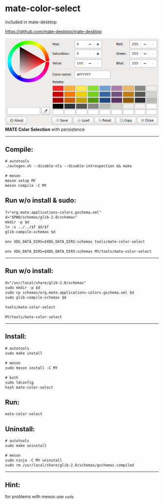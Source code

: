 mate-color-select
=================

included in mate-desktop

https://github.com/mate-desktop/mate-desktop


![image](pics/new.png)  
**MATE Color Selection** with persistence

---------------------------

Compile:
--------

```
# autotools
./autogen.sh --disable-nls --disable-introspection && make

# meson
meson setup MY
meson compile -C MY
```

Run w/o install & sudo:
-----------------------

```
f="org.mate.applications-colors.gschema.xml"
d="$PWD/schemas/glib-2.0/schemas"
mkdir -p $d
ln -s ../../$f $d/$f
glib-compile-schemas $d

env XDG_DATA_DIRS=$XDG_DATA_DIRS:schemas tools/mate-color-select

env XDG_DATA_DIRS=$XDG_DATA_DIRS:schemas MY/tools/mate-color-select
```

-------------------------------------------------------------------

Run w/o install:
----------------

```
d="/usr/local/share/glib-2.0/schemas"
sudo mkdir -p $d
sudo cp schemas/org.mate.applications-colors.gschema.xml $d
sudo glib-compile-schemas $d

tools/mate-color-select

MY/tools/mate-color-select
```

--------------------------

Install:
--------

```
# autotools
sudo make install

# meson
sudo meson install -C MY

# both
sudo ldconfig
hash mate-color-select
```

Run:
----

```
mate-color-select
```

Uninstall:
----------

```
# autotools
sudo make uninstall

# meson
sudo ninja -C MY uninstall
sudo rm /usr/local/share/glib-2.0/schemas/gschemas.compiled
```

--------------------------

Hint:
-----

for problems with meson use `sudo`

